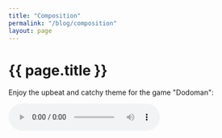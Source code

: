 ```yaml
---
title: "Composition"
permalink: "/blog/composition"
layout: page
---
```


<html>
<head>
  <title>{{ page.title }}</title>
</head>
<body>
  <h1>{{ page.title }}</h1>
  <p>Enjoy the upbeat and catchy theme for the game "Dodoman":</p>

  <audio controls>
    <source src="/assets/audio/dodoman_theme.mp3" type="audio/mpeg">
    Your browser does not support the audio element.
  </audio>
</body>
</html>
